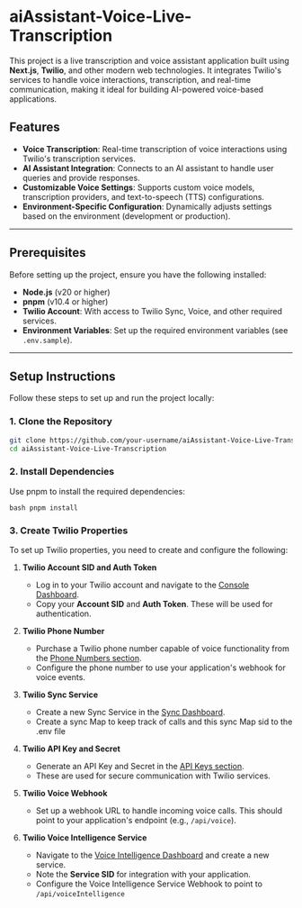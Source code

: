 # aiAssistant-Voice-Live-Transcription

This project is a live transcription and voice assistant application built using **Next.js**, **Twilio**, and other modern web technologies. It integrates Twilio's services to handle voice interactions, transcription, and real-time communication, making it ideal for building AI-powered voice-based applications.

## Features

- **Voice Transcription**: Real-time transcription of voice interactions using Twilio's transcription services.
- **AI Assistant Integration**: Connects to an AI assistant to handle user queries and provide responses.
- **Customizable Voice Settings**: Supports custom voice models, transcription providers, and text-to-speech (TTS) configurations.
- **Environment-Specific Configuration**: Dynamically adjusts settings based on the environment (development or production).

---

## Prerequisites

Before setting up the project, ensure you have the following installed:

- **Node.js** (v20 or higher)
- **pnpm** (v10.4 or higher)
- **Twilio Account**: With access to Twilio Sync, Voice, and other required services.
- **Environment Variables**: Set up the required environment variables (see `.env.sample`).

---

## Setup Instructions

Follow these steps to set up and run the project locally:

### 1. Clone the Repository

```bash
git clone https://github.com/your-username/aiAssistant-Voice-Live-Transcription.git
cd aiAssistant-Voice-Live-Transcription
```

### 2. Install Dependencies
Use pnpm to install the required dependencies:

```bash pnpm install```

### 3. Create Twilio Properties
To set up Twilio properties, you need to create and configure the following:

1. **Twilio Account SID and Auth Token**  
    - Log in to your Twilio account and navigate to the [Console Dashboard](https://www.twilio.com/console).
    - Copy your **Account SID** and **Auth Token**. These will be used for authentication.

2. **Twilio Phone Number**  
    - Purchase a Twilio phone number capable of voice functionality from the [Phone Numbers section](https://www.twilio.com/console/phone-numbers/incoming).
    - Configure the phone number to use your application's webhook for voice events.

3. **Twilio Sync Service**  
    - Create a new Sync Service in the [Sync Dashboard](https://www.twilio.com/console/sync/services).
    - Create a sync Map to keep track of calls and this sync Map sid to the .env file

4. **Twilio API Key and Secret**  
    - Generate an API Key and Secret in the [API Keys section](https://www.twilio.com/console/project/api-keys).
    - These are used for secure communication with Twilio services.

5. **Twilio Voice Webhook**  
    - Set up a webhook URL to handle incoming voice calls. This should point to your application's endpoint (e.g., `/api/voice`).

6. **Twilio Voice Intelligence Service**  
    - Navigate to the [Voice Intelligence Dashboard](https://www.twilio.com/console/voice/intelligence) and create a new service.  
    - Note the **Service SID** for integration with your application.  
    - Configure the Voice Intelligence Service Webhook to point to `/api/voiceIntelligence`